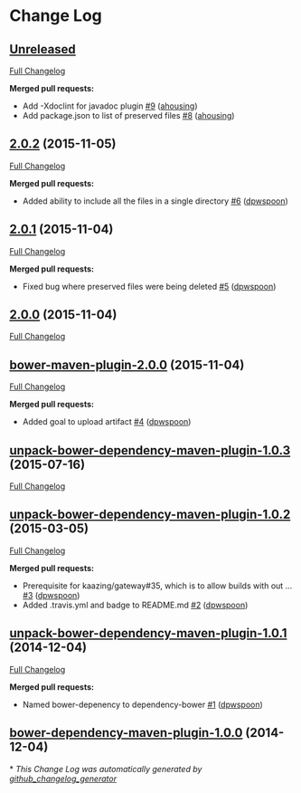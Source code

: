 # Change Log

## [Unreleased](https://github.com/kaazing/bower-maven-plugin/tree/HEAD)

[Full Changelog](https://github.com/kaazing/bower-maven-plugin/compare/2.0.2...HEAD)

**Merged pull requests:**

- Add -Xdoclint for javadoc plugin [\#9](https://github.com/kaazing/bower-maven-plugin/pull/9) ([ahousing](https://github.com/ahousing))
- Add package.json to list of preserved files [\#8](https://github.com/kaazing/bower-maven-plugin/pull/8) ([ahousing](https://github.com/ahousing))

## [2.0.2](https://github.com/kaazing/bower-maven-plugin/tree/2.0.2) (2015-11-05)
[Full Changelog](https://github.com/kaazing/bower-maven-plugin/compare/2.0.1...2.0.2)

**Merged pull requests:**

- Added ability to include all the files in a single directory [\#6](https://github.com/kaazing/bower-maven-plugin/pull/6) ([dpwspoon](https://github.com/dpwspoon))

## [2.0.1](https://github.com/kaazing/bower-maven-plugin/tree/2.0.1) (2015-11-04)
[Full Changelog](https://github.com/kaazing/bower-maven-plugin/compare/2.0.0...2.0.1)

**Merged pull requests:**

- Fixed bug where preserved files were being deleted [\#5](https://github.com/kaazing/bower-maven-plugin/pull/5) ([dpwspoon](https://github.com/dpwspoon))

## [2.0.0](https://github.com/kaazing/bower-maven-plugin/tree/2.0.0) (2015-11-04)
[Full Changelog](https://github.com/kaazing/bower-maven-plugin/compare/bower-maven-plugin-2.0.0...2.0.0)

## [bower-maven-plugin-2.0.0](https://github.com/kaazing/bower-maven-plugin/tree/bower-maven-plugin-2.0.0) (2015-11-04)
[Full Changelog](https://github.com/kaazing/bower-maven-plugin/compare/unpack-bower-dependency-maven-plugin-1.0.3...bower-maven-plugin-2.0.0)

**Merged pull requests:**

- Added goal to upload artifact [\#4](https://github.com/kaazing/bower-maven-plugin/pull/4) ([dpwspoon](https://github.com/dpwspoon))

## [unpack-bower-dependency-maven-plugin-1.0.3](https://github.com/kaazing/bower-maven-plugin/tree/unpack-bower-dependency-maven-plugin-1.0.3) (2015-07-16)
[Full Changelog](https://github.com/kaazing/bower-maven-plugin/compare/unpack-bower-dependency-maven-plugin-1.0.2...unpack-bower-dependency-maven-plugin-1.0.3)

## [unpack-bower-dependency-maven-plugin-1.0.2](https://github.com/kaazing/bower-maven-plugin/tree/unpack-bower-dependency-maven-plugin-1.0.2) (2015-03-05)
[Full Changelog](https://github.com/kaazing/bower-maven-plugin/compare/unpack-bower-dependency-maven-plugin-1.0.1...unpack-bower-dependency-maven-plugin-1.0.2)

**Merged pull requests:**

- Prerequisite for  kaazing/gateway\#35, which is to allow builds with out ... [\#3](https://github.com/kaazing/bower-maven-plugin/pull/3) ([dpwspoon](https://github.com/dpwspoon))
- Added .travis.yml and badge to README.md [\#2](https://github.com/kaazing/bower-maven-plugin/pull/2) ([dpwspoon](https://github.com/dpwspoon))

## [unpack-bower-dependency-maven-plugin-1.0.1](https://github.com/kaazing/bower-maven-plugin/tree/unpack-bower-dependency-maven-plugin-1.0.1) (2014-12-04)
[Full Changelog](https://github.com/kaazing/bower-maven-plugin/compare/bower-dependency-maven-plugin-1.0.0...unpack-bower-dependency-maven-plugin-1.0.1)

**Merged pull requests:**

- Named bower-depenency to dependency-bower [\#1](https://github.com/kaazing/bower-maven-plugin/pull/1) ([dpwspoon](https://github.com/dpwspoon))

## [bower-dependency-maven-plugin-1.0.0](https://github.com/kaazing/bower-maven-plugin/tree/bower-dependency-maven-plugin-1.0.0) (2014-12-04)


\* *This Change Log was automatically generated by [github_changelog_generator](https://github.com/skywinder/Github-Changelog-Generator)*